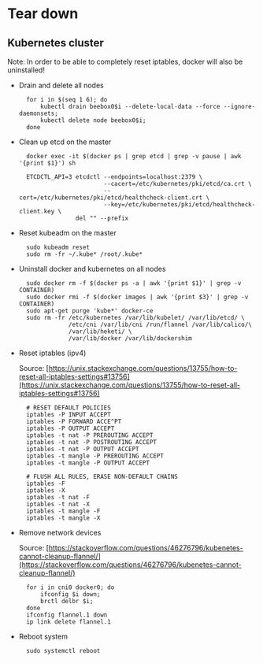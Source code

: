 # Tear down

## Kubernetes cluster

Note: In order to be able to completely reset iptables, docker will also be uninstalled!

- Drain and delete all nodes

        for i in $(seq 1 6); do 
            kubectl drain beebox0$i --delete-local-data --force --ignore-daemonsets; 
            kubectl delete node beebox0$i; 
        done

- Clean up etcd on the master

        docker exec -it $(docker ps | grep etcd | grep -v pause | awk '{print $1}') sh

        ETCDCTL_API=3 etcdctl --endpoints=localhost:2379 \
                              --cacert=/etc/kubernetes/pki/etcd/ca.crt \
                              --cert=/etc/kubernetes/pki/etcd/healthcheck-client.crt \
                              --key=/etc/kubernetes/pki/etcd/healthcheck-client.key \
                      del "" --prefix

- Reset kubeadm on the master

        sudo kubeadm reset
        sudo rm -fr ~/.kube* /root/.kube*

- Uninstall docker and kubernetes on all nodes

        sudo docker rm -f $(docker ps -a | awk '{print $1}' | grep -v CONTAINER)
        sudo docker rmi -f $(docker images | awk '{print $3}' | grep -v CONTAINER)
        sudo apt-get purge 'kube*' docker-ce
        sudo rm -fr /etc/kubernetes /var/lib/kubelet/ /var/lib/etcd/ \
                    /etc/cni /var/lib/cni /run/flannel /var/lib/calico/\
                    /var/lib/heketi/ \
                    /var/lib/docker /var/lib/dockershim

- Reset iptables (ipv4)

    Source: [https://unix.stackexchange.com/questions/13755/how-to-reset-all-iptables-settings#13756](https://unix.stackexchange.com/questions/13755/how-to-reset-all-iptables-settings#13756)

        # RESET DEFAULT POLICIES
        iptables -P INPUT ACCEPT
        iptables -P FORWARD ACCE^PT
        iptables -P OUTPUT ACCEPT
        iptables -t nat -P PREROUTING ACCEPT
        iptables -t nat -P POSTROUTING ACCEPT
        iptables -t nat -P OUTPUT ACCEPT
        iptables -t mangle -P PREROUTING ACCEPT
        iptables -t mangle -P OUTPUT ACCEPT

        # FLUSH ALL RULES, ERASE NON-DEFAULT CHAINS
        iptables -F
        iptables -X
        iptables -t nat -F
        iptables -t nat -X
        iptables -t mangle -F
        iptables -t mangle -X

- Remove network devices

    Source: [https://stackoverflow.com/questions/46276796/kubenetes-cannot-cleanup-flannel/](https://stackoverflow.com/questions/46276796/kubenetes-cannot-cleanup-flannel/)
    
        for i in cni0 docker0; do 
            ifconfig $i down; 
            brctl delbr $i; 
        done
        ifconfig flannel.1 down
        ip link delete flannel.1

- Reboot system

        sudo systemctl reboot
